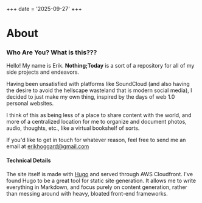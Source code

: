 +++
date = '2025-09-27'
+++

# About

### Who Are You? What is this???

Hello! My name is Erik.
**Nothing;Today** is a sort of a repository for all of my side projects and endeavors.

Having been unsatisfied with platforms like SoundCloud
(and also having the desire to avoid the hellscape wasteland that is modern social media),
I decided to just make my own thing, inspired by the days of web 1.0 personal websites.

I think of this as being less of a place to share content with the world, and more of a
centralized location for me to organize and document photos, audio, thoughts, etc., like a virtual bookshelf of sorts.

If you'd like to get in touch for whatever reason,
feel free to send me an email at erikhoggard@gmail.com

#### Technical Details

The site itself is made with [Hugo](https://gohugo.io/) and served through AWS Cloudfront.
I've found Hugo to be a great tool for static site generation. It allows me to write everything in Markdown, and focus
purely on content generation, rather than messing around with heavy, bloated front-end frameworks.



